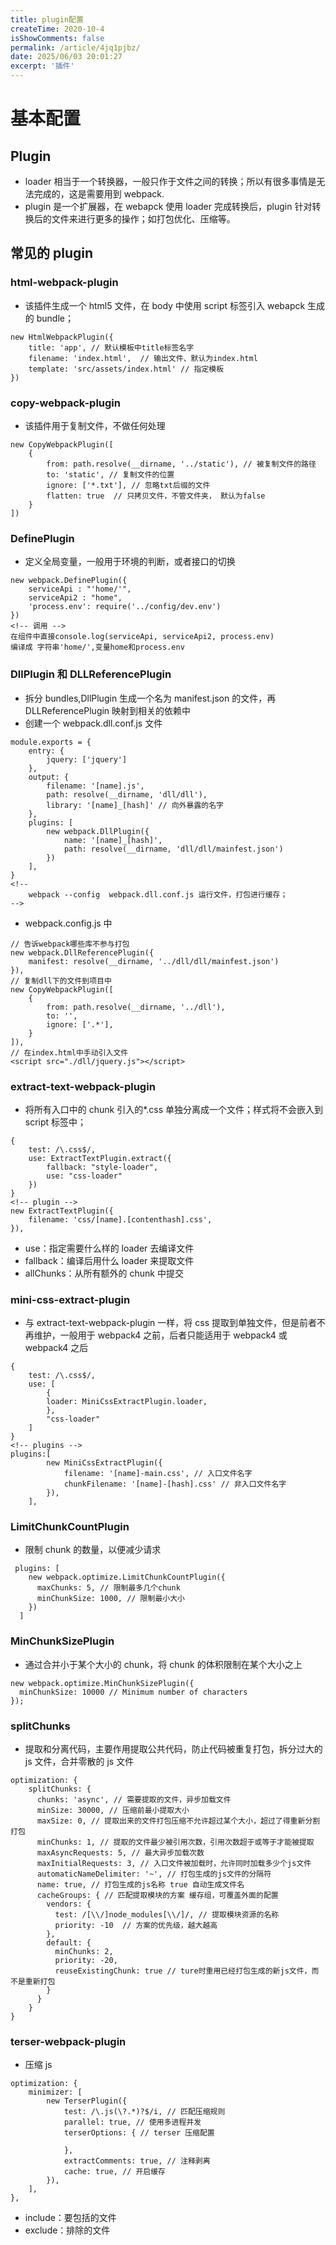 ```yaml
---
title: plugin配置
createTime: 2020-10-4
isShowComments: false
permalink: /article/4jq1pjbz/
date: 2025/06/03 20:01:27
excerpt: '插件'
---
```



# 基本配置

## Plugin

- loader 相当于一个转换器，一般只作于文件之间的转换；所以有很多事情是无法完成的，这是需要用到 webpack.
- plugin 是一个扩展器，在 webapck 使用 loader 完成转换后，plugin 针对转换后的文件来进行更多的操作；如打包优化、压缩等。

## 常见的 plugin

### html-webpack-plugin

- 该插件生成一个 html5 文件，在 body 中使用 script 标签引入 webapck 生成的 bundle；

```
new HtmlWebpackPlugin({
    title: 'app', // 默认模板中title标签名字
    filename: 'index.html',  // 输出文件、默认为index.html
    template: 'src/assets/index.html' // 指定模板
})
```

### copy-webpack-plugin

- 该插件用于复制文件，不做任何处理

```
new CopyWebpackPlugin([
    {
        from: path.resolve(__dirname, '../static'), // 被复制文件的路径
        to: 'static', // 复制文件的位置
        ignore: ['*.txt'], // 忽略txt后缀的文件
        flatten: true  // 只拷贝文件，不管文件夹， 默认为false
    }
])
```

### DefinePlugin

- 定义全局变量，一般用于环境的判断，或者接口的切换

```
new webpack.DefinePlugin({
    serviceApi : "'home/'",
    serviceApi2 : "home",
    'process.env': require('../config/dev.env')
})
<!-- 调用 -->
在组件中直接console.log(serviceApi, serviceApi2, process.env)
编译成 字符串'home/',变量home和process.env
```

### DllPlugin 和 DLLReferencePlugin

- 拆分 bundles,DllPlugin 生成一个名为 manifest.json 的文件，再 DLLReferencePlugin 映射到相关的依赖中
- 创建一个 webpack.dll.conf.js 文件

```
module.exports = {
    entry: {
        jquery: ['jquery']
    },
    output: {
        filename: '[name].js',
        path: resolve(__dirname, 'dll/dll'),
        library: '[name]_[hash]' // 向外暴露的名字
    },
    plugins: [
        new webpack.DllPlugin({
            name: '[name]_[hash]',
            path: resolve(__dirname, 'dll/dll/mainfest.json')
        })
    ],
}
<!--
    webpack --config  webpack.dll.conf.js 运行文件，打包进行缓存；
-->
```

- webpack.config.js 中

```
// 告诉webpack哪些库不参与打包
new webpack.DllReferencePlugin({
    manifest: resolve(__dirname, '../dll/dll/mainfest.json')
}),
// 复制dll下的文件到项目中
new CopyWebpackPlugin([
    {
        from: path.resolve(__dirname, '../dll'),
        to: '',
        ignore: ['.*'],
    }
]),
// 在index.html中手动引入文件
<script src="./dll/jquery.js"></script>
```

### extract-text-webpack-plugin

- 将所有入口中的 chunk 引入的\*.css 单独分离成一个文件；样式将不会嵌入到 script 标签中；

```
{
    test: /\.css$/,
    use: ExtractTextPlugin.extract({
        fallback: "style-loader",
        use: "css-loader"
    })
}
<!-- plugin -->
new ExtractTextPlugin({
    filename: 'css/[name].[contenthash].css',
}),
```

- use：指定需要什么样的 loader 去编译文件
- fallback：编译后用什么 loader 来提取文件
- allChunks：从所有额外的 chunk 中提交

### mini-css-extract-plugin

- 与 extract-text-webpack-plugin 一样，将 css 提取到单独文件，但是前者不再维护，一般用于 webpack4 之前，后者只能适用于 webpack4 或 webpack4 之后

```
{
    test: /\.css$/,
    use: [
        {
        loader: MiniCssExtractPlugin.loader,
        },
        "css-loader"
    ]
}
<!-- plugins -->
plugins:[
        new MiniCssExtractPlugin({
            filename: '[name]-main.css', // 入口文件名字
            chunkFilename: '[name]-[hash].css' // 非入口文件名字
        }),
    ],
```

### LimitChunkCountPlugin

- 限制 chunk 的数量，以便减少请求

```
 plugins: [
    new webpack.optimize.LimitChunkCountPlugin({
      maxChunks: 5, // 限制最多几个chunk
      minChunkSize: 1000, // 限制最小大小
    })
  ]
```

### MinChunkSizePlugin

- 通过合并小于某个大小的 chunk，将 chunk 的体积限制在某个大小之上

```
new webpack.optimize.MinChunkSizePlugin({
  minChunkSize: 10000 // Minimum number of characters
});
```

### splitChunks

- 提取和分离代码，主要作用提取公共代码，防止代码被重复打包，拆分过大的 js 文件，合并零散的 js 文件

```
optimization: {
    splitChunks: {
      chunks: 'async', // 需要提取的文件，异步加载文件
      minSize: 30000, // 压缩前最小提取大小
      maxSize: 0, // 提取出来的文件打包压缩不允许超过某个大小，超过了得重新分割打包
      minChunks: 1, // 提取的文件最少被引用次数，引用次数超于或等于才能被提取
      maxAsyncRequests: 5, // 最大异步加载次数
      maxInitialRequests: 3, // 入口文件被加载时，允许同时加载多少个js文件
      automaticNameDelimiter: '~', // 打包生成的js文件的分隔符
      name: true, // 打包生成的js名称 true 自动生成文件名
      cacheGroups: { // 匹配提取模块的方案 缓存组，可覆盖外面的配置
        vendors: {
          test: /[\\/]node_modules[\\/]/, // 提取模块资源的名称
          priority: -10  // 方案的优先级，越大越高
        },
        default: {
          minChunks: 2,
          priority: -20,
          reuseExistingChunk: true // ture时重用已经打包生成的新js文件，而不是重新打包
        }
      }
    }
}
```

### terser-webpack-plugin

- 压缩 js

```
optimization: {
    minimizer: [
        new TerserPlugin({
            test: /\.js(\?.*)?$/i, // 匹配压缩规则
            parallel: true, // 使用多进程并发
            terserOptions: { // terser 压缩配置

            },
            extractComments: true, // 注释剥离
            cache: true, // 开启缓存
        }),
    ],
},
```

- include：要包括的文件
- exclude：排除的文件
